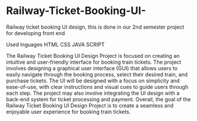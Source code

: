 # Railway-Ticket-Booking-UI-
Railway ticket booking UI design, this is done in our 2nd semester project for developing front end

Used lnguages
HTML
CSS
JAVA SCRIPT




The Railway Ticket Booking UI Design Project is focused on creating an intuitive and user-friendly interface for booking train tickets. The project involves designing a graphical user interface (GUI) that allows users to easily navigate through the booking process, select their desired train, and purchase tickets. The UI will be designed with a focus on simplicity and ease-of-use, with clear instructions and visual cues to guide users through each step. The project may also involve integrating the UI design with a back-end system for ticket processing and payment. Overall, the goal of the Railway Ticket Booking UI Design Project is to create a seamless and enjoyable user experience for booking train tickets.
